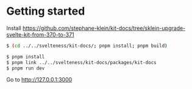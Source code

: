 # Getting started

Install https://github.com/stephane-klein/kit-docs/tree/sklein-upgrade-svelte-kit-from-370-to-371

```sh
$ (cd ../../svelteness/kit-docs/; pnpm install; pnpm build)
```

```sh
$ pnpm install
$ pnpm link ../../svelteness/kit-docs/packages/kit-docs
$ pnpm run dev
```

Go to http://127.0.0.1:3000
